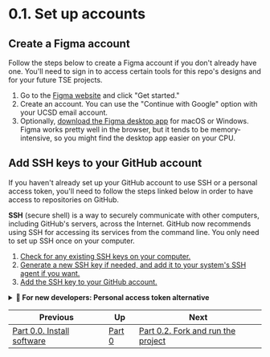 # 0.1. Set up accounts

## Create a Figma account

Follow the steps below to create a Figma account if you don't already have one. You'll need to sign in to access certain tools for this repo's designs and for your future TSE projects.

1. Go to the [Figma website](https://www.figma.com) and click "Get started."
2. Create an account. You can use the "Continue with Google" option with your UCSD email account.
3. Optionally, [download the Figma desktop app](https://www.figma.com/downloads/) for macOS or Windows. Figma works pretty well in the browser, but it tends to be memory-intensive, so you might find the desktop app easier on your CPU.

## Add SSH keys to your GitHub account

If you haven't already set up your GitHub account to use SSH or a personal access token, you'll need to follow the steps linked below in order to have access to repositories on GitHub.

**SSH** (secure shell) is a way to securely communicate with other computers, including GitHub's servers, across the Internet. GitHub now recommends using SSH for accessing its services from the command line. You only need to set up SSH once on your computer.

1. [Check for any existing SSH keys on your computer.](https://docs.github.com/en/authentication/connecting-to-github-with-ssh/checking-for-existing-ssh-keys)
2. [Generate a new SSH key if needed, and add it to your system's SSH agent if you want.](https://docs.github.com/en/authentication/connecting-to-github-with-ssh/generating-a-new-ssh-key-and-adding-it-to-the-ssh-agent)
3. [Add the SSH key to your GitHub account.](https://docs.github.com/en/authentication/connecting-to-github-with-ssh/adding-a-new-ssh-key-to-your-github-account)

<details>
<summary><strong>🤔 For new developers: Personal access token alternative</strong></summary>

_Alternatively, you can also [create a personal access token](https://docs.github.com/en/authentication/keeping-your-account-and-data-secure/managing-your-personal-access-tokens). You'll have to paste it every time you push to GitHub, which is why SSH is usually easier for local development. Tokens may be more suitable for cases like doing programming assignments on UCSD machines._

</details>

| Previous                                       | Up           | Next                                                |
| ---------------------------------------------- | ------------ | --------------------------------------------------- |
| [Part 0.0. Install software](./0-0-Install.md) | [Part 0](./) | [Part 0.2. Fork and run the project](./0-2-Fork.md) |
